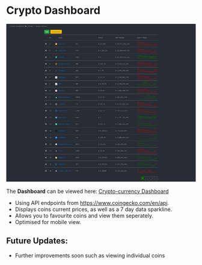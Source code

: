 # Crypto Dashboard

![preview](https://github.com/JAhimaz/crypto-dashboard/blob/Assessment/images/preview.png)

The **Dashboard** can be viewed here: 
[Crypto-currency Dashboard](https://jahimaz.github.io/crypto-dashboard/)

- Using API endpoints from https://www.coingecko.com/en/api.
- Displays coins current prices, as well as a 7 day data sparkline.
- Allows you to favourite coins and view them seperately.
- Optimised for mobile view.

## Future Updates:
- Further improvements soon such as viewing individual coins
